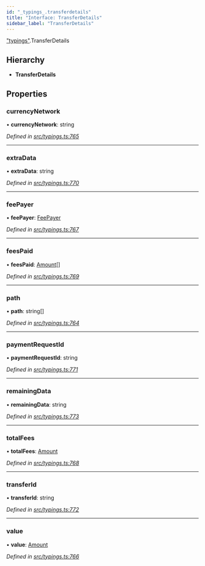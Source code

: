 ```yaml
---
id: "_typings_.transferdetails"
title: "Interface: TransferDetails"
sidebar_label: "TransferDetails"
---
```


["typings"](../modules/_typings_.md).TransferDetails

## Hierarchy

* **TransferDetails**

## Properties

### currencyNetwork

•  **currencyNetwork**: string

*Defined in [src/typings.ts:765](https://github.com/trustlines-protocol/clientlib/blob/8b30ce1/src/typings.ts#L765)*

___

### extraData

•  **extraData**: string

*Defined in [src/typings.ts:770](https://github.com/trustlines-protocol/clientlib/blob/8b30ce1/src/typings.ts#L770)*

___

### feePayer

•  **feePayer**: [FeePayer](../enums/_typings_.feepayer.md)

*Defined in [src/typings.ts:767](https://github.com/trustlines-protocol/clientlib/blob/8b30ce1/src/typings.ts#L767)*

___

### feesPaid

•  **feesPaid**: [Amount](_typings_.amount.md)[]

*Defined in [src/typings.ts:769](https://github.com/trustlines-protocol/clientlib/blob/8b30ce1/src/typings.ts#L769)*

___

### path

•  **path**: string[]

*Defined in [src/typings.ts:764](https://github.com/trustlines-protocol/clientlib/blob/8b30ce1/src/typings.ts#L764)*

___

### paymentRequestId

•  **paymentRequestId**: string

*Defined in [src/typings.ts:771](https://github.com/trustlines-protocol/clientlib/blob/8b30ce1/src/typings.ts#L771)*

___

### remainingData

•  **remainingData**: string

*Defined in [src/typings.ts:773](https://github.com/trustlines-protocol/clientlib/blob/8b30ce1/src/typings.ts#L773)*

___

### totalFees

•  **totalFees**: [Amount](_typings_.amount.md)

*Defined in [src/typings.ts:768](https://github.com/trustlines-protocol/clientlib/blob/8b30ce1/src/typings.ts#L768)*

___

### transferId

•  **transferId**: string

*Defined in [src/typings.ts:772](https://github.com/trustlines-protocol/clientlib/blob/8b30ce1/src/typings.ts#L772)*

___

### value

•  **value**: [Amount](_typings_.amount.md)

*Defined in [src/typings.ts:766](https://github.com/trustlines-protocol/clientlib/blob/8b30ce1/src/typings.ts#L766)*
